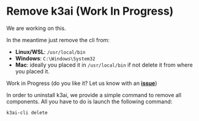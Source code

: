 # Remove k3ai \(Work In Progress\)

We are working on this.

In the meantime just remove the cli from:

* **Linux/WSL**: `/usr/local/bin`
* **Windows**: `C:\Windows\System32`
* **Mac**: ideally you placed it in `/usr/local/bin` if not delete it from where you placed it.

Work in Progress \(do you like it? Let us know with an [**issue**](https://github.com/kf5i/k3ai-core/issues/new/choose)\)

In order to uninstall k3ai, we provide a simple command to remove all components. All you have to do is launch the following command:

```text
k3ai-cli delete
```

